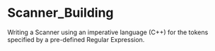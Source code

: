 # Scanner_Building
Writing a Scanner using an imperative language (C++) for the tokens specified by a pre-defined Regular Expression.
